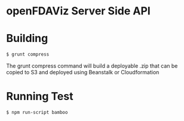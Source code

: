 # openFDAViz Server Side API

# Building
```sh
$ grunt compress
```
The grunt compress command will build a deployable .zip that can be copied to S3 and deployed using Beanstalk or Cloudformation

# Running Test
```
$ npm run-script bamboo
```